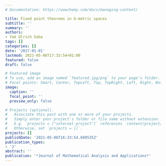 ```yaml
---
# Documentation: https://wowchemy.com/docs/managing-content/

title: Fixed point theorems in G-metric spaces
subtitle: ''
summary: ''
authors:
- Yaé Ulrich Gaba
tags: []
categories: []
date: '2017-01-01'
lastmod: 2021-05-06T17:33:54+01:00
featured: false
draft: false

# Featured image
# To use, add an image named `featured.jpg/png` to your page's folder.
# Focal points: Smart, Center, TopLeft, Top, TopRight, Left, Right, BottomLeft, Bottom, BottomRight.
image:
  caption: ''
  focal_point: ''
  preview_only: false

# Projects (optional).
#   Associate this post with one or more of your projects.
#   Simply enter your project's folder or file name without extension.
#   E.g. `projects = ["internal-project"]` references `content/project/deep-learning/index.md`.
#   Otherwise, set `projects = []`.
projects: []
publishDate: '2021-05-06T16:33:54.690535Z'
publication_types:
- '2'
abstract: ''
publication: '*Journal of Mathematical Analysis and Applications*'
---
```


